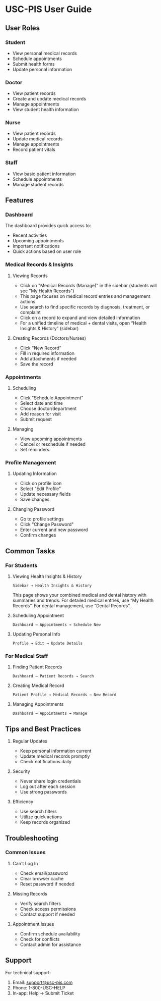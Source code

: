 # USC-PIS User Guide

## User Roles

### Student
- View personal medical records
- Schedule appointments
- Submit health forms
- Update personal information

### Doctor
- View patient records
- Create and update medical records
- Manage appointments
- View student health information

### Nurse
- View patient records
- Update medical records
- Manage appointments
- Record patient vitals

### Staff
- View basic patient information
- Schedule appointments
- Manage student records

## Features

### Dashboard

The dashboard provides quick access to:
- Recent activities
- Upcoming appointments
- Important notifications
- Quick actions based on user role

### Medical Records & Insights

1. Viewing Records
   - Click on "Medical Records (Manage)" in the sidebar (students will see "My Health Records")
   - This page focuses on medical record entries and management actions
   - Use search to find specific records by diagnosis, treatment, or complaint
   - Click on a record to expand and view detailed information
   - For a unified timeline of medical + dental visits, open “Health Insights & History” (sidebar)

2. Creating Records (Doctors/Nurses)
   - Click "New Record"
   - Fill in required information
   - Add attachments if needed
   - Save the record

### Appointments

1. Scheduling
   - Click "Schedule Appointment"
   - Select date and time
   - Choose doctor/department
   - Add reason for visit
   - Submit request

2. Managing
   - View upcoming appointments
   - Cancel or reschedule if needed
   - Set reminders

### Profile Management

1. Updating Information
   - Click on profile icon
   - Select "Edit Profile"
   - Update necessary fields
   - Save changes

2. Changing Password
   - Go to profile settings
   - Click "Change Password"
   - Enter current and new password
   - Confirm changes

## Common Tasks

### For Students

1. Viewing Health Insights & History
   ```
   Sidebar → Health Insights & History
   ```
   
   This page shows your combined medical and dental history with summaries and trends. For detailed medical entries, use “My Health Records”. For dental management, use “Dental Records”.

2. Scheduling Appointment
   ```
   Dashboard → Appointments → Schedule New
   ```

3. Updating Personal Info
   ```
   Profile → Edit → Update Details
   ```

### For Medical Staff

1. Finding Patient Records
   ```
   Dashboard → Patient Records → Search
   ```

2. Creating Medical Record
   ```
   Patient Profile → Medical Records → New Record
   ```

3. Managing Appointments
   ```
   Dashboard → Appointments → Manage
   ```

## Tips and Best Practices

1. Regular Updates
   - Keep personal information current
   - Update medical records promptly
   - Check notifications daily

2. Security
   - Never share login credentials
   - Log out after each session
   - Use strong passwords

3. Efficiency
   - Use search filters
   - Utilize quick actions
   - Keep records organized

## Troubleshooting

### Common Issues

1. Can't Log In
   - Check email/password
   - Clear browser cache
   - Reset password if needed

2. Missing Records
   - Verify search filters
   - Check access permissions
   - Contact support if needed

3. Appointment Issues
   - Confirm schedule availability
   - Check for conflicts
   - Contact admin for assistance

## Support

For technical support:
1. Email: support@usc-pis.com
2. Phone: 1-800-USC-HELP
3. In-app: Help → Submit Ticket 
